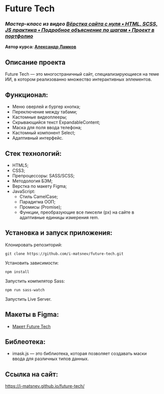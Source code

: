 # Future Tech

### **_Мастер-класс из видео [Вёрстка сайта с нуля • HTML, SCSS, JS практика • Подробное объяснение по шагам • Проект в портфолио](https://www.youtube.com/watch?v=hkYzqTKnSIg)_**

**Автор курса: [Александр Ламков](https://aleksanderlamkov.ru/)**

## Описание проекта

Future Tech — это многостраничный сайт, специализирующиеся на теме ИИ, в котором реализованно множество интерактивных эллементов.

## Функционал:

- Меню оверлей и бургер кнопка;
- Переключение между табами;
- Кастомные видеоплееры;
- Скрывающийся текст ExpandableContent;
- Маска для поля ввода телефона;
- Кастомный компонент Select;
- Адаптивный интерфейс.

## Стек технологий:

- HTML5;
- CSS3;
- Препроцессоры: SASS/SCSS;
- Методология БЭМ;
- Верстка по макету Figma;
- JavaScript:
  - Стиль CamelCase;
  - Парадигма ООП;
  - Промисы (Promise);
  - Функции, преобразующие все пиксели (px) на сайте в адаптивные единицы измерения rem.

## Установка и запуск приложения:

Клонировать репозиторий:

    git clone https://github.com/i-matsnev/future-tech.git

Установить зависимости:

    npm install

Запустить компилятор Sass:

    npm run sass-watch

Запустить Live Server.

## Макеты в Figma:

- [Макет Future Tech](https://www.figma.com/design/YzTDRV7OaSoeCUBNYaoCZV/FutureTech?node-id=18-214&p=f&t=CybdYlv7gnEIOr2f-0)

## Библеотека:

- imask.js — это библиотека, которая позволяет создавать маски ввода для различных типов данных.

## Ссылка на сайт:

https://i-matsnev.github.io/future-tech/
